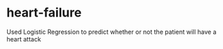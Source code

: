 # heart-failure
Used Logistic Regression to predict whether or not the patient will have a heart attack
